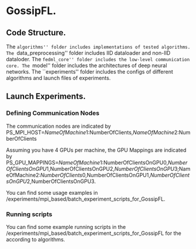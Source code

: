 # GossipFL.


## Code Structure.

The ``algorithms'' folder includes implementations of tested algorithms.
The ``data_preprocessing'' folder includes IID dataloader and non-IID dataloder.
The ``fedml_core'' folder includes the low-level communication core.
The ``model'' folder includes the architectures of deep neural networks.
The ``experiments'' folder includes the configs of different algorithms and launch files of experiments.


## Launch Experiments.

### Defining Communication Nodes

The communication nodes are indicated by PS_MPI_HOST=$NameOfMachine1:$NumberOfClients,$NameOfMachine2:$NumberOfClients

Assuming you have 4 GPUs per machine, the GPU Mappings are indicated by PS_GPU_MAPPINGS=$NameOfMachine1:$NumberOfClientsOnGPU0,$NumberOfClientsOnGPU1,$NumberOfClientsOnGPU2,$NumberOfClientsOnGPU3;$NameOfMachine2:$NumberOfClients0,$NumberOfClientsOnGPU1,$NumberOfClientsOnGPU2,$NumberOfClientsOnGPU3.

You can find some usage examples in /experiments/mpi_based/batch_experiment_scripts_for_GossipFL.




### Running scripts
You can find some example running scripts in the /experiments/mpi_based/batch_experiment_scripts_for_GossipFL for the according to algorithms.























